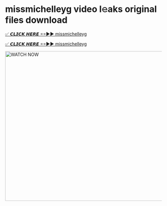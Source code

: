 # missmichelleyg video l𝚎aks original files download

<p><a href="https://mediafirer.com/missmichelleyg&ref=titik" rel="nofollow">✅ 𝘾𝙇𝙄𝘾𝙆 𝙃𝙀𝙍𝙀 ==►► missmichelleyg</a></p>

<p><a href="https://mediafirer.com/missmichelleyg&ref=titik" rel="nofollow">✅ 𝘾𝙇𝙄𝘾𝙆 𝙃𝙀𝙍𝙀 ==►► missmichelleyg</a></p>

<p><a rel="nofollow" title="WATCH NOW" href="https://mediafirer.com/missmichelleyg&ref=titik"><img border="missmichelleyg" height="480" width="854" title="WATCH NOW" alt="WATCH NOW" src="https://i.imgur.com/WiGg2rx.gif"></a></p>